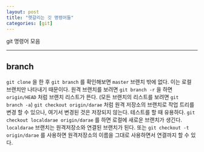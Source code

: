 ```yaml
---
layout: post
title: "헷갈리는 깃 명령어들"
categories: [git]
---
```

git 명령어 모음

---


## branch

`git clone` 을 한 후
`git branch` 를 확인해보면 `master` 브랜치 밖에 없다. 이는 로컬 브랜치만 나타내기 때문이다. 원격 브랜치를 보려면
`git branch -r` 을 하면 `origin/HEAD` 처럼 브랜치 리스트가 뜬다. (모든 브랜치의 리스트를 보려면 `git branch -a`)
`git checkout origin/darae` 처럼 원격 저장소의 브랜치로 작업 트리를 변경 할 수 있으나, 여기서 변경된 것은 저장되지 않는다. 테스트를 할 때 유용하다.
`git checkout localdarae origin/darae` 를  하면 로컬에 새로운 브랜치가 생긴다. `localdarae` 브랜치는 원격저장소와 연결된 브랜치가 된다.
또는 `git checkout -t origin/darae` 를 사용하면 원격저장소의 이름을 그대로 사용하면서 연결까지 할 수 있다.

